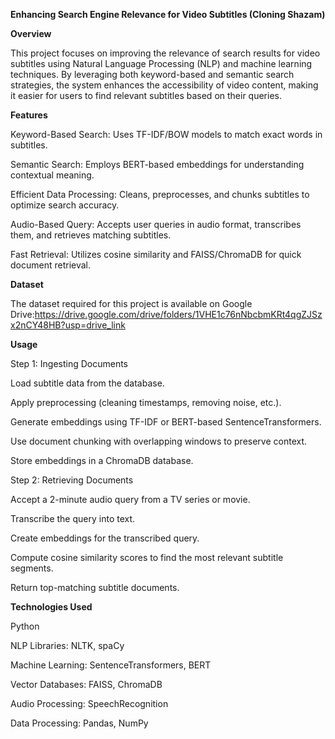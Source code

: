 **Enhancing Search Engine Relevance for Video Subtitles (Cloning Shazam)**

**Overview**

This project focuses on improving the relevance of search results for video subtitles using Natural Language Processing (NLP) and machine learning techniques. By leveraging both keyword-based and semantic search strategies, the system enhances the accessibility of video content, making it easier for users to find relevant subtitles based on their queries.

**Features**

Keyword-Based Search: Uses TF-IDF/BOW models to match exact words in subtitles.

Semantic Search: Employs BERT-based embeddings for understanding contextual meaning.

Efficient Data Processing: Cleans, preprocesses, and chunks subtitles to optimize search accuracy.

Audio-Based Query: Accepts user queries in audio format, transcribes them, and retrieves matching subtitles.

Fast Retrieval: Utilizes cosine similarity and FAISS/ChromaDB for quick document retrieval.

**Dataset**

The dataset required for this project is available on Google Drive:https://drive.google.com/drive/folders/1VHE1c76nNbcbmKRt4qgZJSzx2nCY48HB?usp=drive_link

**Usage**

Step 1: Ingesting Documents

Load subtitle data from the database.

Apply preprocessing (cleaning timestamps, removing noise, etc.).

Generate embeddings using TF-IDF or BERT-based SentenceTransformers.

Use document chunking with overlapping windows to preserve context.

Store embeddings in a ChromaDB database.

Step 2: Retrieving Documents

Accept a 2-minute audio query from a TV series or movie.

Transcribe the query into text.

Create embeddings for the transcribed query.

Compute cosine similarity scores to find the most relevant subtitle segments.

Return top-matching subtitle documents.

**Technologies Used**

Python

NLP Libraries: NLTK, spaCy

Machine Learning: SentenceTransformers, BERT

Vector Databases: FAISS, ChromaDB

Audio Processing: SpeechRecognition

Data Processing: Pandas, NumPy

